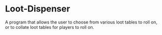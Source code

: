 # Loot-Dispenser
A program that allows the user to choose from various loot tables to roll on, or to collate loot tables for players to roll on.

